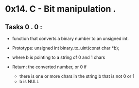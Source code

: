 # 0x14. C - Bit manipulation .



## Tasks 0 . 0 :

 - function that converts a binary number to an unsigned int.

 - Prototype: unsigned int binary_to_uint(const char *b);
 - where b is pointing to a string of 0 and 1 chars
 - Return: the converted number, or 0 if
   - there is one or more chars in the string b that is not 0 or 1
   - b is NULL



